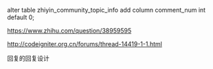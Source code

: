 alter table zhiyin_community_topic_info add column comment_num int default 0;





https://www.zhihu.com/question/38959595

http://codeigniter.org.cn/forums/thread-14419-1-1.html

回复的回复设计